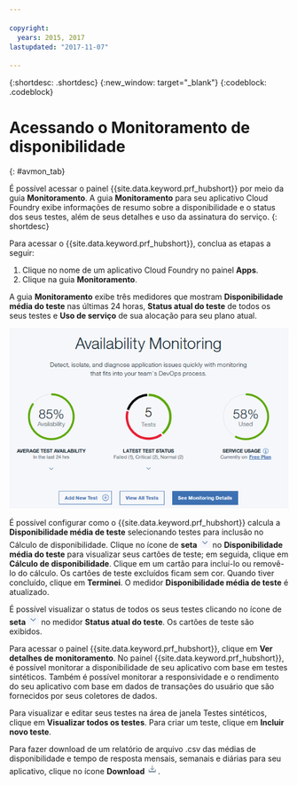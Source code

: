 ```yaml
---

copyright:
  years: 2015, 2017
lastupdated: "2017-11-07"

---
```


{:shortdesc: .shortdesc}
{:new_window: target="_blank"}
{:codeblock: .codeblock}

# Acessando o Monitoramento de disponibilidade
{: #avmon_tab}

É possível acessar o painel {{site.data.keyword.prf_hubshort}}
por meio da guia **Monitoramento**. A guia **Monitoramento**
para seu aplicativo Cloud Foundry exibe informações de resumo sobre a disponibilidade e o status
dos seus testes, além de seus detalhes e uso da assinatura do serviço.
{: shortdesc}

Para acessar o {{site.data.keyword.prf_hubshort}}, conclua as etapas a seguir:

1.  Clique no nome de um aplicativo Cloud Foundry no painel **Apps**.
2.  Clique na guia **Monitoramento**.

A guia **Monitoramento** exibe três medidores que mostram
**Disponibilidade média do teste** nas últimas 24 horas, **Status
atual do teste** de todos os seus testes e **Uso de serviço** de sua
alocação para seu plano atual.

![Guia Monitoramento de disponibilidade](images/avmon_tab.png)

É possível configurar como o {{site.data.keyword.prf_hubshort}} calcula a **Disponibilidade média de teste** selecionando testes para inclusão no Cálculo de disponibilidade. Clique no ícone de **seta** ![ícone de seta](images/arrow_dwn_icn_white.jpg) no **Disponibilidade média do teste** para visualizar seus cartões de teste;
em seguida, clique em **Cálculo de disponibilidade**. Clique em um
cartão para incluí-lo ou removê-lo do cálculo. Os cartões de teste excluídos ficam sem cor. Quando
tiver concluído, clique em **Terminei**. O medidor **Disponibilidade
média de teste** é atualizado.

É possível visualizar o status de todos os seus testes clicando no ícone de **seta** ![ícone de seta](images/arrow_dwn_icn_white.jpg) no medidor **Status
atual do teste**. Os cartões de teste
são exibidos.

Para acessar o painel {{site.data.keyword.prf_hubshort}},
clique em **Ver detalhes de monitoramento**. No painel {{site.data.keyword.prf_hubshort}}, é possível monitorar a disponibilidade de seu aplicativo com base em testes sintéticos. Também é possível monitorar a responsividade e o rendimento do seu aplicativo com base em dados de transações do usuário que são fornecidos por
seus coletores de dados.

Para visualizar e editar seus testes na área de janela Testes sintéticos, clique em **Visualizar todos os testes**. Para criar um teste, clique em **Incluir novo teste**.

Para fazer download de um relatório de arquivo .csv das médias de disponibilidade e tempo
de resposta mensais, semanais e diárias para seu aplicativo, clique no ícone **Download** ![Ícone Download](images/download_icn_white_smll.jpg).
